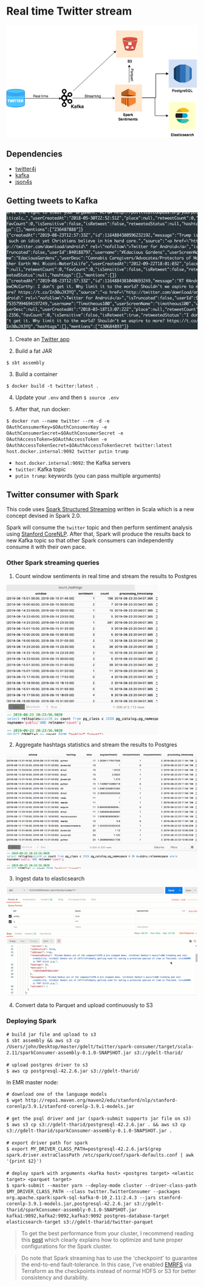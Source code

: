 # Real time Twitter stream

<img src="../img/twitter-diagram.png" />

## Dependencies

* [twitter4j](http://twitter4j.org/en/)
* [kafka](https://kafka.apache.org/)
* [json4s](http://json4s.org/)

## Getting tweets to Kafka

<img src="../img/twitter-consumer.gif">

1. Create an [Twitter app](https://developer.twitter.com/en/apps)

2. Build a fat JAR
```
$ sbt assembly
```

3. Build a container

```
$ docker build -t twitter:latest .
```
4. Update your `.env` and then `$ source .env`

5. After that, run docker:
```
$ docker run --name twitter --rm -d -e OAuthConsumerKey=$OAuthConsumerKey -e OAuthConsumerSecret=$OAuthConsumerSecret -e OAuthAccessToken=$OAuthAccessToken -e OAuthAccessTokenSecret=$OAuthAccessTokenSecret twitter:latest host.docker.internal:9092 twitter putin trump
```

* `host.docker.internal:9092`: the Kafka servers
* `twitter`: Kafka topic
* `putin trump`: keywords (you can pass multiple arguments) 


## Twitter consumer with Spark

This code uses [Spark Structured Streaming](https://spark.apache.org/docs/latest/structured-streaming-programming-guide.html) written in Scala which is a new concept devised in Spark 2.0.

Spark will consume the `twitter` topic and then perform sentiment analysis using [Stanford CoreNLP](https://github.com/databricks/spark-corenlp). After that, Spark will produce the results back to new Kafka topic so that other Spark consumers can independently consume it with their own pace.

### Other Spark streaming queries

1. Count window sentiments in real time and stream the results to Postgres
<img src="../img/spark-count.gif" width="400" />


2. Aggregate hashtags statistics and stream the results to Postgres
<img src="../img/spark-hashtags.gif" width="700" />


3. Ingest data to elasticsearch
<img src="../img/es-query.gif" width="700" />


4. Convert data to Parquet and upload continuously to S3

### Deploying Spark 

```
# build jar file and upload to s3
$ sbt assembly && aws s3 cp /Users/john/Desktop/master/gdelt/twitter/spark-consumer/target/scala-2.11/sparkConsumer-assembly-0.1.0-SNAPSHOT.jar s3://gdelt-tharid/

# upload postgres driver to s3
$ aws cp postgresql-42.2.6.jar s3://gdelt-tharid/
```

In EMR master node:

```
# download one of the language models
$ wget http://repo1.maven.org/maven2/edu/stanford/nlp/stanford-corenlp/3.9.1/stanford-corenlp-3.9.1-models.jar

# get the psql driver and jar (spark-submit supports jar file on s3)
$ aws s3 cp s3://gdelt-tharid/postgresql-42.2.6.jar . && aws s3 cp s3://gdelt-tharid/sparkConsumer-assembly-0.1.0-SNAPSHOT.jar .

# export driver path for spark
$ export MY_DRIVER_CLASS_PATH=postgresql-42.2.6.jar$(grep spark.driver.extraClassPath /etc/spark/conf/spark-defaults.conf | awk '{print $2}')

# deploy spark with arguments <kafka host> <postgres target> <elastic target> <parquet target>
$ spark-submit --master yarn --deploy-mode cluster --driver-class-path $MY_DRIVER_CLASS_PATH --class twitter.TwitterConsumer --packages org.apache.spark:spark-sql-kafka-0-10_2.11:2.4.3 --jars stanford-corenlp-3.9.1-models.jar,postgresql-42.2.6.jar s3://gdelt-tharid/sparkConsumer-assembly-0.1.0-SNAPSHOT.jar  kafka1:9092,kafka2:9092,kafka3:9092 postgres-database-target elasticsearch-target s3://gdelt-tharid/twitter-parquet
```

> To get the best performance from your cluster, I recommend reading this [post](https://aws.amazon.com/blogs/big-data/best-practices-for-successfully-managing-memory-for-apache-spark-applications-on-amazon-emr/
) which clearly explains how to optimize and tune proper configurations for the Spark cluster.

> Do note that Spark streaming has to use the 'checkpoint' to guarantee the end-to-end fault-tolerance. In this case, I've enabled [EMRFS](https://docs.aws.amazon.com/emr/latest/ManagementGuide/emr-fs.html) via Terraform as the checkpoints instead of normal HDFS or S3 for better consistency and durability.
